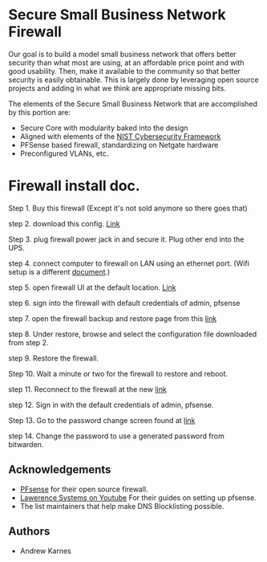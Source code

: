 
# Secure Small Business Network Firewall

Our goal is to build a model small business network that offers better security than what most are using, at an affordable price point and with good usability. Then, make it available to the community so that better security is easily obtainable. This is largely done by leveraging open source projects and adding in what we think are appropriate missing bits.

The elements of the Secure Small Business Network that are accomplished by this portion are:


- Secure Core with modularity baked into the design
- Aligned with elements of the [NIST Cybersecurity Framework](https://nvlpubs.nist.gov/nistpubs/CSWP/NIST.CSWP.29.ipd.pdf) 
- PFSense based firewall, standardizing on Netgate hardware
- Preconfigured VLANs, etc.


# Firewall install doc. 

Step 1. Buy this firewall (Except it's not sold anymore so there goes that)

step 2. download this config. [Link](https://github.com/wyatt-johnson-git/ACSL/tree/main/Secure%20Small%20Business%20Network/firewall/SBFirewallConfig.xml)

Step 3. plug firewall power jack in and secure it. Plug other end into the UPS. 

step 4. connect computer to firewall on LAN using an ethernet port. (Wifi setup is a different [document](https://github.com/wyatt-johnson-git/ACSL/tree/main/Secure%20Small%20Business%20Network/firewall/WifiSetup.md).)

step 5. open firewall UI at the default location. [Link](https://192.168.1.1) 

step 6. sign into the firewall with default credentials of admin, pfsense

step 7. open the firewall backup and restore page from this [link](https://192.168.1.1/diag_backup.php)

step 8. Under restore, browse and select the configuration file downloaded from step 2. 

step 9. Restore the firewall.

Step 10. Wait a minute or two for the firewall to restore and reboot. 

step 11. Reconnect to the firewall at the new [link](https://192.168.1.1:180/system_usermanager.php?act=edit&userid=0)

step 12. Sign in with the default credentials of admin, pfsense.

Step 13. Go to the password change screen found at [link](https://192.168.1.1:180/system_usermanager.php?act=edit&userid=0)

step 14. Change the password to use a generated password from bitwarden.

## Acknowledgements

 - [PFsense](https://www.pfsense.org/) for their open source firewall.
 - [Lawerence Systems on Youtube](https://www.youtube.com/@LAWRENCESYSTEMS) For their guides on setting up pfsense. 
 - The list maintainers that help make DNS Blocklisting possible.



## Authors

- Andrew Karnes